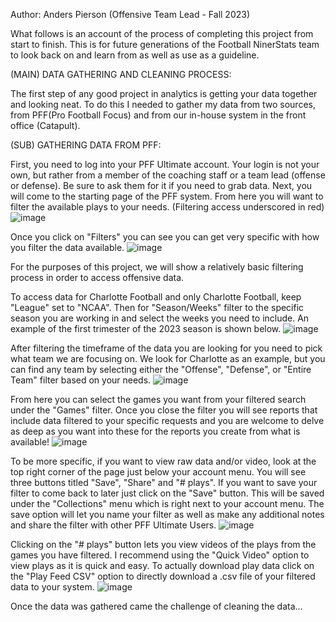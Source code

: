 Author: Anders Pierson (Offensive Team Lead - Fall 2023)

What follows is an account of the process of completing this project from start to finish. 
This is for future generations of the Football NinerStats team to look back on and learn from as well as use as a guideline.

(MAIN) DATA GATHERING AND CLEANING PROCESS:

The first step of any good project in analytics is getting your data together and looking neat.
To do this I needed to gather my data from two sources, from PFF(Pro Football Focus) and from our in-house system in the front office (Catapult).

  (SUB) GATHERING DATA FROM PFF:
  
  First, you need to log into your PFF Ultimate account. Your login is not your own, but rather from a member of the coaching staff or a team lead (offense or defense). Be sure to ask them for it if you need to       grab data.
  Next, you will come to the starting page of the PFF system. From here you will want to filter the available plays to your needs. (Filtering access underscored in red)
  ![image](https://github.com/AndersPierson/CharlotteFootballNinerStatsAnalytics/assets/77944969/3bf49ef7-0bb7-4794-885d-c32d5457ba47)

  Once you click on "Filters" you can see you can get very specific with how you filter the data available.
  ![image](https://github.com/AndersPierson/CharlotteFootballNinerStatsAnalytics/assets/77944969/aa62e41b-830c-4361-9cd3-33bd4ac9a2fc)

  For the purposes of this project, we will show a relatively basic filtering process in order to access offensive data.

  To access data for Charlotte Football and only Charlotte Football, keep "League" set to "NCAA". Then for "Season/Weeks" filter to the specific season you are working in and select the weeks you need to include.     An example of the first trimester of the 2023 season is shown below.
  ![image](https://github.com/AndersPierson/CharlotteFootballNinerStatsAnalytics/assets/77944969/52cc80c8-30c6-424b-9fdc-488c29b959ab)

  After filtering the timeframe of the data you are looking for you need to pick what team we are focusing on. We look for Charlotte as an example, but you can find any team by selecting either the "Offense",   "Defense", or "Entire Team" filter based on your needs.
![image](https://github.com/AndersPierson/CharlotteFootballNinerStatsAnalytics/assets/77944969/502a522b-c990-43f0-b992-eb373b0aa410)

From here you can select the games you want from your filtered search under the "Games" filter. Once you close the filter you will see reports that include data filtered to your specific requests and you are welcome to delve as deep as you want into these for the reports you create from what is available!
![image](https://github.com/AndersPierson/CharlotteFootballNinerStatsAnalytics/assets/77944969/85246483-6137-4c70-8c2c-edc6da4ec37c)

To be more specific, if you want to view raw data and/or video, look at the top right corner of the page just below your account menu. You will see three buttons titled "Save", "Share" and "# plays".
If you want to save your filter to come back to later just click on the "Save" button. This will be saved under the "Collections" menu which is right next to your account menu. The save option will let you name your filter as well as make any additional notes and share the filter with other PFF Ultimate Users.
![image](https://github.com/AndersPierson/CharlotteFootballNinerStatsAnalytics/assets/77944969/12be3784-12ea-45fb-8c18-757c1e1c5c8f)

Clicking on the "# plays" button lets you view videos of the plays from the games you have filtered. I recommend using the "Quick Video" option to view plays as it is quick and easy. To actually download play data click on the "Play Feed CSV" option to directly download a .csv file of your filtered data to your system.
![image](https://github.com/AndersPierson/CharlotteFootballNinerStatsAnalytics/assets/77944969/eaa06af9-547d-4b9c-bdef-81e916ebf1cd)



Once the data was gathered came the challenge of cleaning the data...
